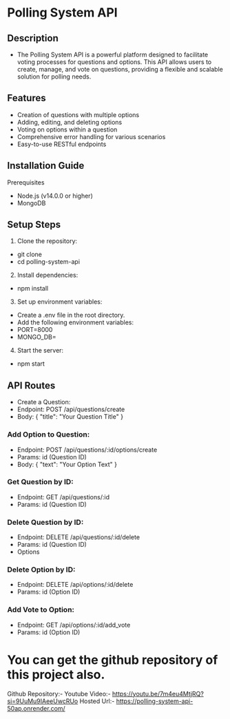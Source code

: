 # Polling System API

## Description
- The Polling System API is a powerful platform designed to facilitate voting processes for questions and options.
 This API allows users to create, manage, and vote on questions, providing a flexible and scalable solution for polling needs.

## Features
- Creation of questions with multiple options
- Adding, editing, and deleting options
- Voting on options within a question
- Comprehensive error handling for various scenarios
- Easy-to-use RESTful endpoints

## Installation Guide
Prerequisites
- Node.js (v14.0.0 or higher)
- MongoDB

## Setup Steps
1. Clone the repository:
- git clone <repository-url>
- cd polling-system-api

2. Install dependencies:
- npm install

3. Set up environment variables:
- Create a .env file in the root directory.
- Add the following environment variables:
- PORT=8000
- MONGO_DB=<your-mongodb-connection-string>

4. Start the server:
- npm start

## API Routes
* Create a Question:
* Endpoint: POST /api/questions/create
* Body: { "title": "Your Question Title" }

### Add Option to Question:
* Endpoint: POST /api/questions/:id/options/create
* Params: id (Question ID)
* Body: { "text": "Your Option Text" }

### Get Question by ID:
* Endpoint: GET /api/questions/:id
* Params: id (Question ID)

### Delete Question by ID:
* Endpoint: DELETE /api/questions/:id/delete
* Params: id (Question ID)
* Options

### Delete Option by ID:
* Endpoint: DELETE /api/options/:id/delete
* Params: id (Option ID)

### Add Vote to Option:
* Endpoint: GET /api/options/:id/add_vote
* Params: id (Option ID)

# You can get the github repository of this project also.
Github Repository:-
Youtube Video:- https://youtu.be/7m4eu4MtjRQ?si=9UuMu9IAeeUwcRUo
Hosted Url:- https://polling-system-api-50ap.onrender.com/
